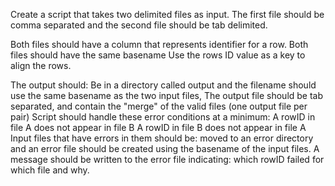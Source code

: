 Create a script that takes two delimited files as input.
The first file should be comma separated and the second file should be tab delimited. 

Both files should have a column that represents identifier for a row.
Both files should have the same basename
Use the rows ID value as a key to align the rows.

The output should:
Be in a directory called output and 
the filename should use the same basename as the two input files, 
The output file should be tab separated, and contain the "merge" of the valid files (one output file per pair)
Script should handle these error conditions at a minimum:
A rowID in file A does not appear in file B
A rowID in file B does not appear in file A
Input files that have errors in them should be: moved to an error directory and an error file should be created using the basename of the input files.
A message should be written to the error file indicating: which rowID failed for which file and why.